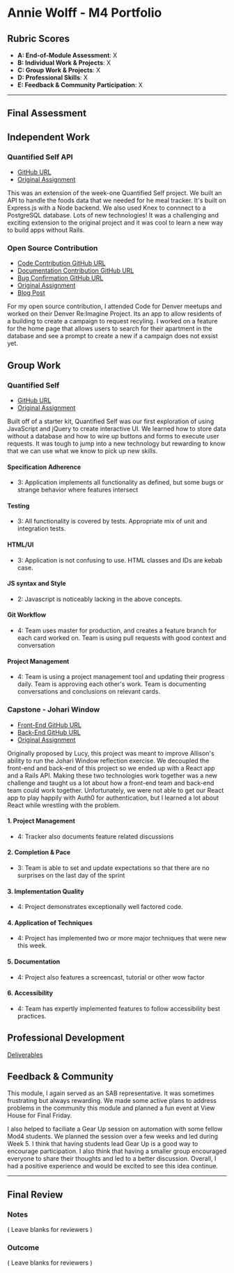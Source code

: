 # Annie Wolff - M4 Portfolio

## Rubric Scores

* **A: End-of-Module Assessment**: X
* **B: Individual Work & Projects**: X
* **C: Group Work & Projects**: X
* **D: Professional Skills**: X
* **E: Feedback & Community Participation**: X

-----------------------

## Final Assessment

## Independent Work

### Quantified Self API

* [GitHub URL](https://github.com/wlffann/quantified-self-api)
* [Original Assignment](https://github.com/turingschool/backend-curriculum-site/blob/gh-pages/module4/projects/quantified-self/quantified-self-back-end.md)

This was an extension of the week-one Quantified Self project. We built an API to handle the foods data that we needed for he meal tracker. It's built on Express.js with a Node backend. We also used Knex to connnect to a PostgreSQL database. Lots of new technologies! It was a challenging and exciting extension to the original project and it was cool to learn a new way to build apps without Rails.

### Open Source Contribution

* [Code Contribution GitHub URL](https://github.com/codefordenver/Circular/pull/66)
* [Documentation Contribution GitHub URL](https://github.com/codefordenver/Circular/pull/69)
* [Bug Confirmation GitHub URL](https://github.com/thoughtbot/shoulda-matchers/issues/1011)
* [Original Assignment](http://backend.turing.io/module4/lessons/contributing_to_open_source)
* [Blog Post](https://gist.github.com/wlffann/500a65ad83207f9541bffcad80604389)

For my open source contribution, I attended Code for Denver meetups and worked on their Denver Re:Imagine Project. Its an app to allow residents of a building to create a campaign to request recyling. I worked on a feature for the home page that allows users to search for their apartment in the database and see a prompt to create a new if a campaign does not exsist yet.

## Group Work

### Quantified Self

* [GitHub URL](https://github.com/DavidKnott/quantified-self)
* [Original Assignment](http://backend.turing.io/module4/projects/quantified-self/quantified-self)

Built off of a starter kit, Quantified Self was our first exploration of using JavaScript and jQuery to create interactive UI. We learned how to store data without a database and how to wire up buttons and forms to execute user requests. It was tough to jump into a new technology but rewarding to know that we can use what we know to pick up new skills.

#### Specification Adherence

- 3: Application implements all functionality as defined, but some bugs or strange behavior where features intersect

#### Testing

- 3: All functionality is covered by tests. Appropriate mix of unit and integration tests.

#### HTML/UI

- 3: Application is not confusing to use. HTML classes and IDs are kebab case.

#### JS syntax and Style

- 2: Javascript is noticeably lacking in the above concepts.

#### Git Workflow

- 4: Team uses master for production, and creates a feature branch for each card worked on. Team is using pull requests with good context and conversation

#### Project Management

- 4: Team is using a project management tool and updating their progress daily. Team is approving each other's  work. Team is documenting conversations and conclusions on relevant cards.

### Capstone - Johari Window

* [Front-End GitHub URL](https://github.com/lucyconklin/johari-window)
* [Back-End GitHub URL](https://github.com/Dpalazzari/johari_window_api)
* [Original Assignment](http://backend.turing.io/module4/projects/quantified-self/quantified-self)

Originally proposed by Lucy, this project was meant to improve Allison's ability to run the Johari Window reflection exercise. We decoupled the front-end and back-end of this project so we ended up with a React app and a Rails API. Making these two technologies work together was a new challenge and taught us a lot about how a front-end team and back-end team could work together. Unfortunately, we were not able to get our React app to play happily with Auth0 for authentication, but I learned a lot about React while wrestling with the problem. 

#### 1. Project Management

*   4: Tracker also documents feature related discussions

#### 2. Completion & Pace

*   3: Team is able to set and update expectations so that there are no surprises on the last day of the sprint

#### 3. Implementation Quality

*   4: Project demonstrates exceptionally well factored code.

#### 4. Application of Techniques

*   4: Project has implemented two or more major techniques that were new this week.

#### 5. Documentation

*   4: Project also features a screencast, tutorial or other wow factor

#### 6. Accessibility

*   4: Team has expertly implemented features to follow accessibility best practices.

## Professional Development

[Deliverables](https://github.com/turingschool/career-development-curriculum/blob/master/deliverable_submissions/1610-b/annie_wolff.md)

## Feedback & Community

This module, I again served as an SAB representative. It was sometimes frustrating but always rewarding. We made some active plans to address problems in the community this module and planned a fun event at View House for Final Friday.

I also helped to faciliate a Gear Up session on automation with some fellow Mod4 students. We planned the session over a few weeks and led during Week 5. I think that having students lead Gear Up is a good way to encourage participation. I also think that having a smaller group encouraged everyone to share their thoughts and led to a better discussion. Overall, I had a positive experience and would be excited to see this idea continue.

------------------

## Final Review

### Notes

( Leave blanks for reviewers )

### Outcome

( Leave blanks for reviewers )
